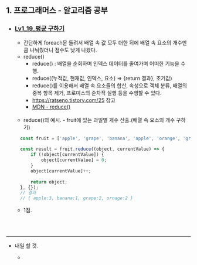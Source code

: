 <h2>1. 프로그래머스 - 알고리즘 공부</h2>

- <h3><a href="https://github.com/EunJaePark/algorithm/blob/master/Lv1_19_%ED%8F%89%EA%B7%A0%20%EA%B5%AC%ED%95%98%EA%B8%B0.html">Lv1_19_평균 구하기</a></h3>
  
  - 간단하게 foreach문 돌려서 배열 속 값 모두 더한 뒤에 배열 속 요소의 개수만큼 나눠줬더니 점수도 낮게 나왔다.
  - reduce()
    - reduce() : 배열을 순회하며 인덱스 데이터를 줄여가며 어떠한 기능을 수행.
    - reduce((누적값, 현재값, 인덱스, 요소) => {return 결과}, 초기값)
    - reduce()를 이용해서 배열 속 요소들의 합산, 속성으로 객체 분류, 배열의 중복 항목 제거, 프로미스의 순차적 실행 등을 수행할 수 있다.
    - https://ratseno.tistory.com/25 참고
    - <a href="https://developer.mozilla.org/ko/docs/Web/JavaScript/Reference/Global_Objects/Array/Reduce">MDN - reduce()</a>
  <br/>
  
    - reduce()의 예시. - fruit에 있는 과일별 개수 산출.(배열 속 요소의 개수 구하기)
  ```javascript
    const fruit = ['apple', 'grape', 'banana', 'apple', 'orange', 'grape', 'apple', 'orange'];
 
    const result = fruit.reduce((object, currentValue) => {
        if (!object[currentValue]) {
            object[currentValue] = 0;
        }
        object[currentValue]++;
        
        return object;
    }, {});
    // 결과
    // { apple:3, banana:1, grape:2, ornage:2 }
    ```
  - 1점. 

<br/>




<br/>

     
<hr/>

- 내일 할 것.

  - 

